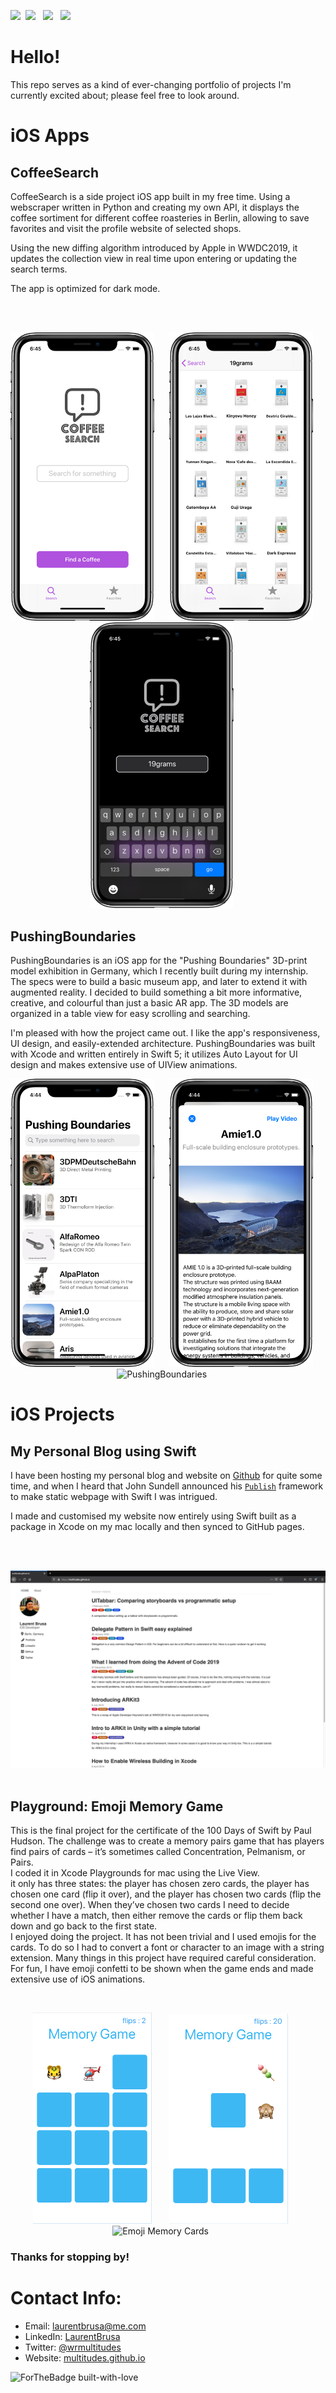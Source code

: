 <a href="https://multitudes.github.io/images/cv/cv-for-ios-copy.pdf" download><img src="https://img.shields.io/badge/Download-Resume-ff69b4.svg?style=for-the-badge&logo=codeigniter&logoColor=white"></a>&nbsp;&nbsp;<a href="mailto:laurentbrusa@me.com"><img src="https://img.shields.io/badge/Email-laurent-8056d5.svg?style=for-the-badge&logo=minutemailer&logoColor=white"></a>&nbsp;&nbsp;&nbsp;<a href="https://www.linkedin.com/in/laurentbrusa" target="_blank"><img src="https://img.shields.io/badge/linkedin-laurentBrusa-brightgreen.svg?style=for-the-badge&logo=linkedin&logoColor=white" ></a>&nbsp;&nbsp;&nbsp;<a href="https://twitter.com/wrmultitudes" target="_blank"><img src="https://img.shields.io/badge/twitter-wrmultitudes-blue.svg?style=for-the-badge&logo=twitter&logoColor=white"></a>

# Hello!
This repo serves as a kind of ever-changing portfolio of projects I'm currently excited about; please feel free to look around. 

# iOS Apps
## CoffeeSearch

CoffeeSearch is a side project iOS app built in my free time. 
Using a webscraper written in Python and creating my own API, it displays the coffee sortiment for different coffee roasteries in Berlin, allowing to save favorites and visit the profile website of selected shops.  

Using the new diffing algorithm introduced by Apple in WWDC2019, it updates the collection view in real time upon entering or updating the search terms.  

The app is optimized for dark mode.

<br></br>
<p align="center">
  <img src="images/coffeeSearch/xoffeeSearch1.png" width="230"  title="coffeeSearch">&nbsp;&nbsp;&nbsp;&nbsp;&nbsp;
<img src="images/coffeeSearch/xoffeeSearch2.png" width="230"  title="coffeeSearch">&nbsp;&nbsp;&nbsp;&nbsp;&nbsp;
  <img src="images/coffeeSearch/xoffeeSearch3.png" width="230"  title="coffeeSearch">&nbsp;&nbsp;&nbsp;&nbsp;&nbsp;
</p>

<!--
## GetFollowers
GetFollowers is a typical take home project iOS app created during the Sean Allen's tutorial. 

Using the GitHub API, it is built 100% with programmatic UI without storyboards. It displays the followers of an user, allowing to save favorites and visit the profile website of selected users.
<br></br>
<p align="center">
  <img src="images/GetFollowers/GetFollowers1.png" width="230"  title="GetFollowers">&nbsp;&nbsp;&nbsp;&nbsp;&nbsp;
<img src="images/GetFollowers/GetFollowers2.png" width="230"  title="GetFollowers">&nbsp;&nbsp;&nbsp;&nbsp;&nbsp;
  <img src="images/GetFollowers/getfollowers.gif" width="230"  title="GetFollowers">&nbsp;&nbsp;&nbsp;&nbsp;&nbsp;
</p>
-->
## PushingBoundaries
PushingBoundaries is an iOS app for the "Pushing Boundaries" 3D-print model exhibition in Germany, which I recently built during my internship. The specs were to build a basic museum app, and later to extend it with augmented reality. I decided to build something a bit more informative, creative, and colourful than just a basic AR app. The 3D models are organized in a table view for easy scrolling and searching.

I'm pleased with how the project came out. I like the app's responsiveness, UI design, and easily-extended architecture. PushingBoundaries was built with Xcode and written entirely in Swift 5; it utilizes Auto Layout for UI design and makes extensive use of UIView animations.  

<p align="center">
  <img src="images/PushingBoundaries/pushingBoundaries1.png" width="230"  title="PushingBoundaries">&nbsp;&nbsp;&nbsp;&nbsp;&nbsp;
<img src="images/PushingBoundaries/pushingBoundaries2.png" width="230"  title="PushingBoundaries">&nbsp;&nbsp;&nbsp;&nbsp;&nbsp;
  <img src="images/PushingBoundaries/pushingBoundaries3.gif" width="230"  title="PushingBoundaries">&nbsp;&nbsp;&nbsp;&nbsp;&nbsp;
</p>


# iOS Projects
## My Personal Blog using Swift

I have been hosting my personal blog and website on [Github](https://multitudes.github.io) for quite some time, and when I heard that John Sundell announced his [`Publish`](https://github.com/johnsundell/publish) framework to make static webpage with Swift I was intrigued. 

I made and customised my website now entirely using Swift built as a package in Xcode on my mac locally and then synced to GitHub pages.

<br></br>
<p align="center">
<img src="images/blog/blogMadeInSwift.png" width="750"  title="blog">&nbsp;&nbsp;&nbsp;&nbsp;&nbsp;
 </p>


## Playground: Emoji Memory Game

This is the final project for the certificate of the 100 Days of Swift by Paul Hudson. The challenge was to create a memory pairs game that has players find pairs of cards – it’s sometimes called Concentration, Pelmanism, or Pairs.  
I coded it in Xcode Playgrounds for mac using the Live View.  
it only has three states: the player has chosen zero cards, the player has chosen one card (flip it over), and the player has chosen two cards (flip the second one over). When they’ve chosen two cards I need to decide whether I have a match, then either remove the cards or flip them back down and go back to the first state.   
I enjoyed doing the project. It has not been trivial and I used emojis for the cards. To do so I had to convert a font or character to an image with a string extension. Many things in this project have required careful consideration. For fun, I have emoji confetti to be shown when the game ends and made extensive use of iOS animations.

<br>
<p align="center">
  <img src="images/emojiMemoryCards/emojiMemoryCards2.png" width="190"  title="Emoji Memory Cards">&nbsp;&nbsp;&nbsp;&nbsp;&nbsp;&nbsp;
  <img src="images/emojiMemoryCards/emojiMemoryCards3.png" width="190"  title="Emoji Memory Cards">&nbsp;&nbsp;&nbsp;&nbsp;&nbsp;&nbsp;
<img src="images/emojiMemoryCards/emojiMemoryCards.gif" width="190"  title="Emoji Memory Cards">&nbsp;&nbsp;&nbsp;&nbsp;&nbsp;&nbsp;
</p>

### Thanks for stopping by!

# Contact Info:

- Email: laurentbrusa@me.com
- LinkedIn: [LaurentBrusa](https://www.linkedin.com/in/laurentbrusa)
- Twitter: [@wrmultitudes](https://twitter.com/wrmultitudes)
- Website: [multitudes.github.io](https://multitudes.github.io)

![ForTheBadge built-with-love](http://ForTheBadge.com/images/badges/built-with-love.svg)
